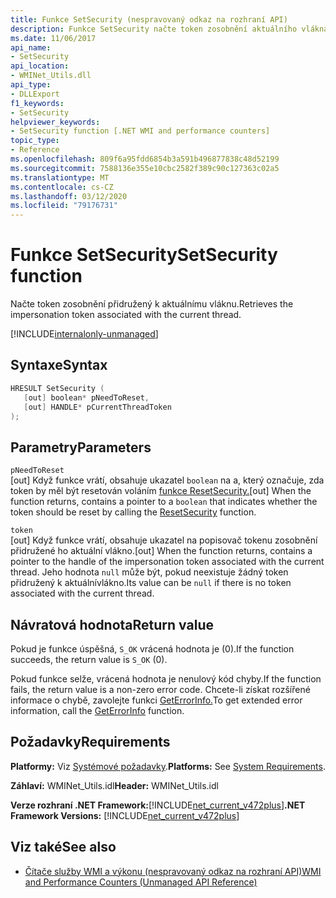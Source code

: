 ```yaml
---
title: Funkce SetSecurity (nespravovaný odkaz na rozhraní API)
description: Funkce SetSecurity načte token zosobnění aktuálního vlákna.
ms.date: 11/06/2017
api_name:
- SetSecurity
api_location:
- WMINet_Utils.dll
api_type:
- DLLExport
f1_keywords:
- SetSecurity
helpviewer_keywords:
- SetSecurity function [.NET WMI and performance counters]
topic_type:
- Reference
ms.openlocfilehash: 809f6a95fdd6854b3a591b496877838c48d52199
ms.sourcegitcommit: 7588136e355e10cbc2582f389c90c127363c02a5
ms.translationtype: MT
ms.contentlocale: cs-CZ
ms.lasthandoff: 03/12/2020
ms.locfileid: "79176731"
---
```

# <a name="setsecurity-function"></a><span data-ttu-id="5ff3f-103">Funkce SetSecurity</span><span class="sxs-lookup"><span data-stu-id="5ff3f-103">SetSecurity function</span></span>

<span data-ttu-id="5ff3f-104">Načte token zosobnění přidružený k aktuálnímu vláknu.</span><span class="sxs-lookup"><span data-stu-id="5ff3f-104">Retrieves the impersonation token associated with the current thread.</span></span>

[!INCLUDE[internalonly-unmanaged](../../../../includes/internalonly-unmanaged.md)]

## <a name="syntax"></a><span data-ttu-id="5ff3f-105">Syntaxe</span><span class="sxs-lookup"><span data-stu-id="5ff3f-105">Syntax</span></span>

```cpp
HRESULT SetSecurity (
   [out] boolean* pNeedToReset,
   [out] HANDLE* pCurrentThreadToken
);
```

## <a name="parameters"></a><span data-ttu-id="5ff3f-106">Parametry</span><span class="sxs-lookup"><span data-stu-id="5ff3f-106">Parameters</span></span>

`pNeedToReset`\
<span data-ttu-id="5ff3f-107">[out] Když funkce vrátí, obsahuje ukazatel `boolean` na a, který označuje, zda token by měl být resetován voláním [funkce ResetSecurity.](resetsecurity.md)</span><span class="sxs-lookup"><span data-stu-id="5ff3f-107">[out] When the function returns, contains a pointer to a `boolean` that indicates whether the token should be reset by calling the [ResetSecurity](resetsecurity.md) function.</span></span>

`token`\
<span data-ttu-id="5ff3f-108">[out] Když funkce vrátí, obsahuje ukazatel na popisovač tokenu zosobnění přidružené ho aktuální vlákno.</span><span class="sxs-lookup"><span data-stu-id="5ff3f-108">[out] When the function returns, contains a pointer to the handle of the impersonation token associated with the current thread.</span></span> <span data-ttu-id="5ff3f-109">Jeho hodnota `null` může být, pokud neexistuje žádný token přidružený k aktuálnívlákno.</span><span class="sxs-lookup"><span data-stu-id="5ff3f-109">Its value can be `null` if there is no token associated with the current thread.</span></span>

## <a name="return-value"></a><span data-ttu-id="5ff3f-110">Návratová hodnota</span><span class="sxs-lookup"><span data-stu-id="5ff3f-110">Return value</span></span>

<span data-ttu-id="5ff3f-111">Pokud je funkce úspěšná, `S_OK` vrácená hodnota je (0).</span><span class="sxs-lookup"><span data-stu-id="5ff3f-111">If the function succeeds, the return value is `S_OK` (0).</span></span>

<span data-ttu-id="5ff3f-112">Pokud funkce selže, vrácená hodnota je nenulový kód chyby.</span><span class="sxs-lookup"><span data-stu-id="5ff3f-112">If the function fails, the return value is a non-zero error code.</span></span> <span data-ttu-id="5ff3f-113">Chcete-li získat rozšířené informace o chybě, zavolejte funkci [GetErrorInfo.](geterrorinfo.md)</span><span class="sxs-lookup"><span data-stu-id="5ff3f-113">To get extended error information, call the [GetErrorInfo](geterrorinfo.md) function.</span></span>

## <a name="requirements"></a><span data-ttu-id="5ff3f-114">Požadavky</span><span class="sxs-lookup"><span data-stu-id="5ff3f-114">Requirements</span></span>

 <span data-ttu-id="5ff3f-115">**Platformy:** Viz [Systémové požadavky](../../get-started/system-requirements.md).</span><span class="sxs-lookup"><span data-stu-id="5ff3f-115">**Platforms:** See [System Requirements](../../get-started/system-requirements.md).</span></span>

 <span data-ttu-id="5ff3f-116">**Záhlaví:** WMINet_Utils.idl</span><span class="sxs-lookup"><span data-stu-id="5ff3f-116">**Header:** WMINet_Utils.idl</span></span>

 <span data-ttu-id="5ff3f-117">**Verze rozhraní .NET Framework:**[!INCLUDE[net_current_v472plus](../../../../includes/net-current-v472plus.md)]</span><span class="sxs-lookup"><span data-stu-id="5ff3f-117">**.NET Framework Versions:** [!INCLUDE[net_current_v472plus](../../../../includes/net-current-v472plus.md)]</span></span>

## <a name="see-also"></a><span data-ttu-id="5ff3f-118">Viz také</span><span class="sxs-lookup"><span data-stu-id="5ff3f-118">See also</span></span>

- [<span data-ttu-id="5ff3f-119">Čítače služby WMI a výkonu (nespravovaný odkaz na rozhraní API)</span><span class="sxs-lookup"><span data-stu-id="5ff3f-119">WMI and Performance Counters (Unmanaged API Reference)</span></span>](index.md)
